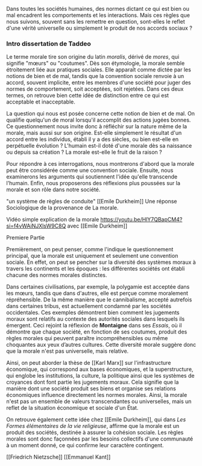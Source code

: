 Dans toutes les sociétés humaines, des normes dictant ce qui est bien ou mal encadrent les comportements et les interactions. Mais ces règles que nous suivons, souvent sans les remettre en question, sont-elles le reflet d'une vérité universelle ou simplement le produit de nos accords sociaux ? 
### Intro dissertation de Taddeo 

Le terme morale tire son origine du latin _moralis_, dérivé de _mores_, qui signifie "mœurs" ou "coutumes". Dès son étymologie, la morale semble étroitement liée aux pratiques sociales. Elle apparaît comme dictée par les notions de bien et de mal, tandis que la convention sociale renvoie à un accord, souvent implicite, entre les membres d'une société pour juger des normes de comportement, soit acceptées, soit rejetées. Dans ces deux termes, on retrouve bien cette idée de distinction entre ce qui est acceptable et inacceptable.

La question qui nous est posée concerne cette notion de bien et de mal. On qualifie quelqu'un de moral lorsqu'il accomplit des actions jugées bonnes. Ce questionnement nous invite donc à réfléchir sur la nature même de la morale, mais aussi sur son origine. Est-elle simplement le résultat d'un accord entre les individus, établi il y a des siècles, ou bien est-elle en perpétuelle évolution ? L'humain est-il doté d'une morale dès sa naissance ou depuis sa création ? La morale est-elle le fruit de la raison ?

Pour répondre à ces interrogations, nous montrerons d'abord que la morale peut être considérée comme une convention sociale. Ensuite, nous examinerons les arguments qui soutiennent l'idée qu'elle transcende l'humain. Enfin, nous proposerons des réflexions plus poussées sur la morale et son rôle dans notre société.

"un système de règles de conduite" [[Emile Durkheim]] Une réponse Sociologique de la provenance de La morale. 

Vidéo simple explication de la morale https://youtu.be/HlY7QBapCM4?si=f4vWAiNJXlsW9C8Q avec [[Emile Durkheim]]


Premiere Partie


Premièrement, on peut penser, comme l'indique le questionnement principal, que la morale est uniquement et seulement une convention sociale. En effet, on peut se pencher sur la diversité des systèmes moraux à travers les continents et les époques : les différentes sociétés ont établi chacune des normes morales distinctes.

Dans certaines civilisations, par exemple, la polygamie est acceptée dans les mœurs, tandis que dans d'autres, elle est perçue comme moralement répréhensible. De la même manière que le cannibalisme, accepté autrefois dans certaines tribus, est actuellement condamné par les sociétés occidentales. Ces exemples démontrent bien comment les jugements moraux sont relatifs au contexte des autorités sociales dans lesquels ils émergent. Ceci rejoint la réflexion de **Montaigne** dans ses _Essais_, où il démontre que chaque société, en fonction de ses coutumes, produit des règles morales qui peuvent paraître incompréhensibles ou même choquantes aux yeux d’autres cultures. Cette diversité morale suggère donc que la morale n'est pas universelle, mais relative.

Ainsi, on peut aborder la thèse de [[Karl Marx]] sur l'infrastructure économique, qui correspond aux bases économiques, et la superstructure, qui englobe les institutions, la culture, la politique ainsi que les systèmes de croyances dont font partie les jugements moraux. Cela signifie que la manière dont une société produit ses biens et organise ses relations économiques influence directement les normes morales. Ainsi, la morale n'est pas un ensemble de valeurs transcendantes ou universelles, mais un reflet de la situation économique et sociale d'un État.

On retrouve également cette idée chez [[Emile Durkheim]], qui dans _Les Formes élémentaires de la vie religieuse_, affirme que la morale est un produit des sociétés, destinée à assurer la cohésion sociale. Les règles morales sont donc façonnées par les besoins collectifs d'une communauté à un moment donné, ce qui confirme leur caractère contingent.


[[Friedrich Nietzsche]]
[[Emmanuel Kant]]